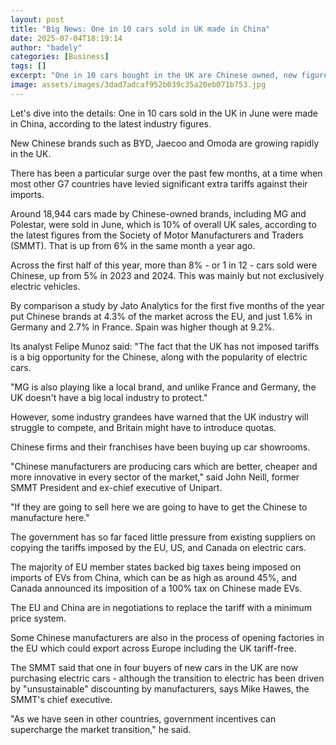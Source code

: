```yaml
---
layout: post
title: "Big News: One in 10 cars sold in UK made in China"
date: 2025-07-04T18:19:14
author: "badely"
categories: [Business]
tags: []
excerpt: "One in 10 cars bought in the UK are Chinese owned, new figures suggest."
image: assets/images/3dad7adcaf952b039c35a20eb071b753.jpg
---
```


Let's dive into the details: One in 10 cars sold in the UK in June were made in China, according to the latest industry figures.

New Chinese brands such as BYD, Jaecoo and Omoda are growing rapidly in the UK.

There has been a particular surge over the past few months, at a time when most other G7 countries have levied significant extra tariffs against their imports.

Around 18,944 cars made by Chinese-owned brands, including MG and Polestar, were sold in June, which is 10% of overall UK sales, according to the latest figures from the Society of Motor Manufacturers and Traders (SMMT). That is up from 6% in the same month a year ago.

Across the first half of this year, more than 8% - or 1 in 12 - cars sold were Chinese, up from 5% in 2023 and 2024. This was mainly but not exclusively electric vehicles.

By comparison a study by Jato Analytics for the first five months of the year put Chinese brands at 4.3% of the market across the EU, and just 1.6% in Germany and 2.7% in France. Spain was higher though at 9.2%.

Its analyst Felipe Munoz said: "The fact that the UK has not imposed tariffs is a big opportunity for the Chinese, along with the popularity of electric cars.

"MG is also playing like a local brand, and unlike France and Germany, the UK doesn't have a big local industry to protect."

However, some industry grandees have warned that the UK industry will struggle to compete, and Britain might have to introduce quotas. 

Chinese firms and their franchises have been buying up car showrooms.

"Chinese manufacturers are producing cars which are better, cheaper and more innovative in every sector of the market," said John Neill, former SMMT President and ex-chief executive of Unipart.

"If they are going to sell here we are going to have to get the Chinese to manufacture here."

The government has so far faced little pressure from existing suppliers on copying the tariffs imposed by the EU, US, and Canada on electric cars. 

The majority of EU member states backed big taxes being imposed on imports of EVs from China, which can be as high as around 45%, and Canada announced its imposition of a 100% tax on Chinese made EVs.

The EU and China are in negotiations to replace the tariff with a minimum price system.

Some Chinese manufacturers are also in the process of opening factories in the EU which could export across Europe including the UK tariff-free.

The SMMT said that one in four buyers of new cars in the UK are now purchasing electric cars - although the transition to electric has been driven by "unsustainable" discounting by manufacturers, says Mike Hawes, the SMMT's chief executive.

"As we have seen in other countries, government incentives can supercharge the market transition," he said.

